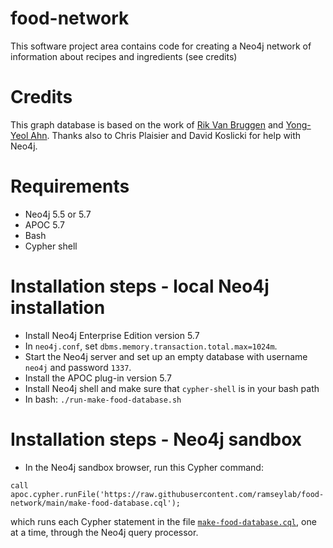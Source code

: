 # food-network
This software project area contains code for creating a Neo4j network of information about recipes and ingredients (see credits)

# Credits
This graph database is based on the work of 
[Rik Van Bruggen](https://blog.bruggen.com/2013/12/fascinating-food-networks-in-neo4j.html) 
and
[Yong-Yeol Ahn](http://www.yongyeol.com).
Thanks also to Chris Plaisier and David Koslicki for help with Neo4j.

# Requirements
- Neo4j 5.5 or 5.7
- APOC 5.7
- Bash
- Cypher shell

# Installation steps - local Neo4j installation

- Install Neo4j Enterprise Edition version 5.7
- In `neo4j.conf`, set `dbms.memory.transaction.total.max=1024m`.
- Start the Neo4j server and set up an empty database with username `neo4j` and password `1337`.
- Install the APOC plug-in version 5.7
- Install Neo4j shell and make sure that `cypher-shell` is in your bash path
- In bash: `./run-make-food-database.sh`


# Installation steps - Neo4j sandbox

- In the Neo4j sandbox browser, run this Cypher command:

```
call apoc.cypher.runFile('https://raw.githubusercontent.com/ramseylab/food-network/main/make-food-database.cql');
```

which runs each Cypher statement in the file [`make-food-database.cql`](https://github.com/ramseylab/food-network/blob/main/make-food-database.cql), one at a time, through the Neo4j query processor.

